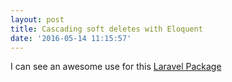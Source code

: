 ```yaml
---
layout: post
title: Cascading soft deletes with Eloquent
date: '2016-05-14 11:15:57'
---
```


I can see an awesome use for this [Laravel Package](https://dyrynda.com.au/blog/cascading-soft-deletes-with-laravel-and-eloquent)